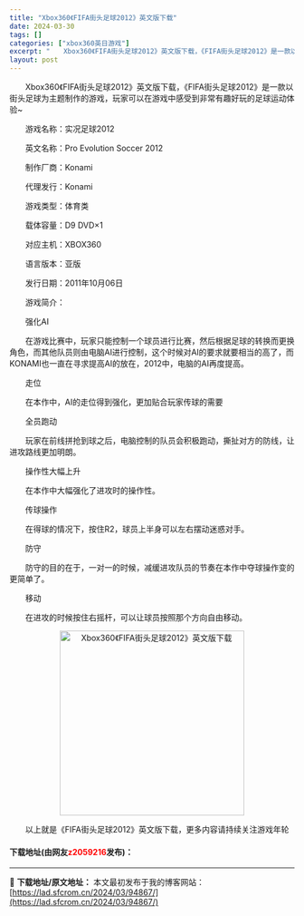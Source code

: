 ```yaml
---
title: "Xbox360《FIFA街头足球2012》英文版下载"
date: 2024-03-30
tags: []
categories: ["xbox360英日游戏"]
excerpt: "　　Xbox360《FIFA街头足球2012》英文版下载，《FIFA街头足球2012》是一款以街头足球为主题制作的游戏，玩家可以在游戏中感受到非常有趣好玩的足球运动体验~ 　　游戏名称：实况足球2012 　　英文名称：Pro Evolution Soccer 2012 　　制作厂商：Konami 　&hellip;"
layout: post
---
```


 <p>　　Xbox360《FIFA街头足球2012》英文版下载，《FIFA街头足球2012》是一款以街头足球为主题制作的游戏，玩家可以在游戏中感受到非常有趣好玩的足球运动体验~</p> <p>　　游戏名称：实况足球2012</p> <p>　　英文名称：Pro Evolution Soccer 2012</p> <p>　　制作厂商：Konami</p> <p>　　代理发行：Konami</p> <p>　　游戏类型：体育类</p> <p>　　载体容量：D9 DVD&times;1</p> <p>　　对应主机：XBOX360</p> <p>　　语言版本：亚版</p> <p>　　发行日期：2011年10月06日</p> <p>　　游戏简介：</p> <p>　　强化AI</p> <p>　　在游戏比赛中，玩家只能控制一个球员进行比赛，然后根据足球的转换而更换角色，而其他队员则由电脑AI进行控制，这个时候对AI的要求就要相当的高了，而KONAMI也一直在寻求提高AI的放在，2012中，电脑的AI再度提高。</p> <p>　　走位</p> <p>　　在本作中，AI的走位得到强化，更加贴合玩家传球的需要</p> <p>　　全员跑动</p> <p>　　玩家在前线拼抢到球之后，电脑控制的队员会积极跑动，撕扯对方的防线，让进攻路线更加明朗。</p> <p>　　操作性大幅上升</p> <p>　　在本作中大幅强化了进攻时的操作性。</p> <p>　　传球操作</p> <p>　　在得球的情况下，按住R2，球员上半身可以左右摆动迷惑对手。</p> <p>　　防守</p> <p>　　防守的目的在于，一对一的时候，减缓进攻队员的节奏在本作中夺球操作变的更简单了。</p> <p>　　移动</p> <p>　　在进攻的时候按住右摇杆，可以让球员按照那个方向自由移动。</p> <p align="center"><img align="" border="0" src="https://lad.sfcrom.cn/wp-content/uploads/2024/03/20240330_6607d490ba9ed.jpg" width="326" alt="Xbox360《FIFA街头足球2012》英文版下载" /></p> <p>　　以上就是《FIFA街头足球2012》英文版下载，更多内容请持续关注游戏年轮</p> <p><h4>下载地址(由网友<font color="red">z2059216</font>发布)：</h4></p> 

---
📖 **下载地址/原文地址：** 本文最初发布于我的博客网站：[https://lad.sfcrom.cn/2024/03/94867/](https://lad.sfcrom.cn/2024/03/94867/)
